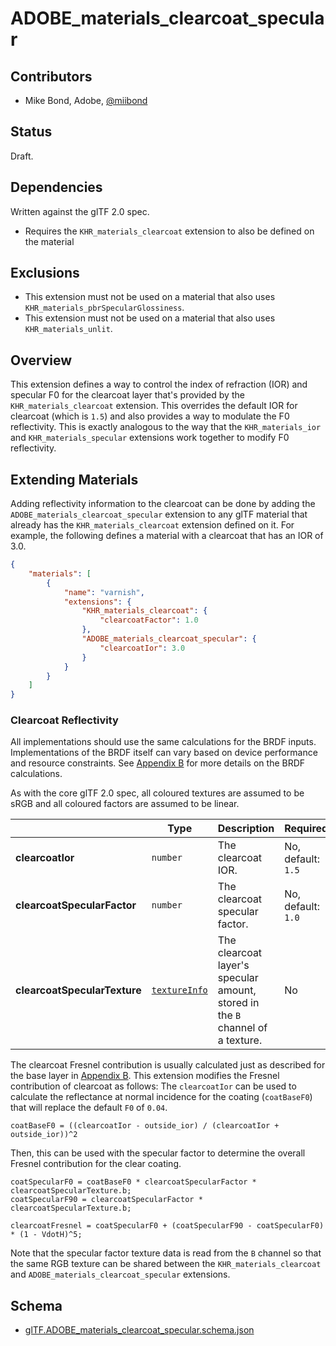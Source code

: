# ADOBE\_materials\_clearcoat\_specular

## Contributors

* Mike Bond, Adobe, [@miibond](https://twitter.com/miibond)

## Status

Draft.

## Dependencies

Written against the glTF 2.0 spec.
* Requires the `KHR_materials_clearcoat` extension to also be defined on the material

## Exclusions

* This extension must not be used on a material that also uses `KHR_materials_pbrSpecularGlossiness`.
* This extension must not be used on a material that also uses `KHR_materials_unlit`.

## Overview

This extension defines a way to control the index of refraction (IOR) and specular F0 for the clearcoat layer that's provided by the `KHR_materials_clearcoat` extension. This overrides the default IOR for clearcoat (which is `1.5`) and also provides a way to modulate the F0 reflectivity. This is exactly analogous to the way that the `KHR_materials_ior` and `KHR_materials_specular` extensions work together to modify F0 reflectivity.

## Extending Materials

Adding reflectivity information to the clearcoat can be done by adding the `ADOBE_materials_clearcoat_specular` extension to any glTF material that already has the `KHR_materials_clearcoat` extension defined on it.  For example, the following defines a material with a clearcoat that has an IOR of 3.0.

```json
{
    "materials": [
        {
            "name": "varnish",
            "extensions": {
                "KHR_materials_clearcoat": {
                    "clearcoatFactor": 1.0
                },
                "ADOBE_materials_clearcoat_specular": {
                    "clearcoatIor": 3.0
                }
            }
        }
    ]
}
```

### Clearcoat Reflectivity

All implementations should use the same calculations for the BRDF inputs. Implementations of the BRDF itself can vary based on device performance and resource constraints. See [Appendix B](/specification/2.0/README.md#appendix-b-brdf-implementation) for more details on the BRDF calculations.

As with the core glTF 2.0 spec, all coloured textures are assumed to be sRGB and all coloured factors are assumed to be linear.

|                                  | Type                                                                            | Description                            | Required             |
|----------------------------------|---------------------------------------------------------------------------------|----------------------------------------|----------------------|
|**clearcoatIor**               | `number`                                                                        | The clearcoat IOR.         | No, default: `1.5`   |
|**clearcoatSpecularFactor**               | `number`                                                                        | The clearcoat specular factor.         | No, default: `1.0`   |
|**clearcoatSpecularTexture**              | [`textureInfo`](/specification/2.0/README.md#reference-textureInfo)             | The clearcoat layer's specular amount, stored in the `B` channel of a texture. | No                   |

The clearcoat Fresnel contribution is usually calculated just as described for the base layer in [Appendix B](/specification/2.0/README.md#appendix-b-brdf-implementation).
This extension modifies the Fresnel contribution of clearcoat as follows:
The `clearcoatIor` can be used to calculate the reflectance at normal incidence for the coating (`coatBaseF0`) that will replace the default `F0` of `0.04`.

```
coatBaseF0 = ((clearcoatIor - outside_ior) / (clearcoatIor + outside_ior))^2
```

Then, this can be used with the specular factor to determine the overall Fresnel contribution for the clear coating.

```
coatSpecularF0 = coatBaseF0 * clearcoatSpecularFactor * clearcoatSpecularTexture.b;
coatSpecularF90 = clearcoatSpecularFactor * clearcoatSpecularTexture.b;

clearcoatFresnel = coatSpecularF0 + (coatSpecularF90 - coatSpecularF0) * (1 - VdotH)^5;
```

Note that the specular factor texture data is read from the `B` channel so that the same RGB texture can be shared between the `KHR_materials_clearcoat` and `ADOBE_materials_clearcoat_specular` extensions.

## Schema

- [glTF.ADOBE_materials_clearcoat_specular.schema.json](schema/glTF.ADOBE_materials_clearcoat_specular.schema.json)
 
